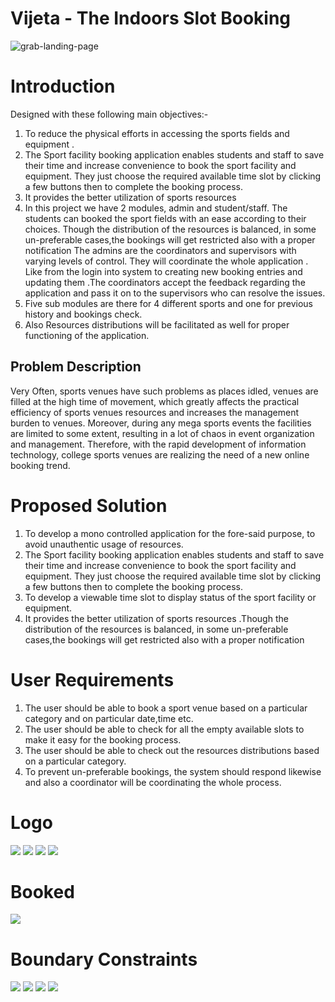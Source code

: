 # Vijeta - The Indoors Slot Booking

![grab-landing-page](https://github.com/winnie1312/grab/blob/master/grab-landingpage-winnie.gif)
# Introduction
Designed with these following main objectives:-
1. To reduce the physical efforts in accessing the sports fields and equipment .
2. The Sport facility booking application enables students and staff to save their time
and increase convenience to book the sport facility and equipment. They just choose
the required available time slot by clicking a few buttons then to complete the
booking process.
3. It provides the better utilization of sports resources
4. In this project we have 2 modules, admin and student/staff.
The students can booked the sport fields with an ease according to their choices. Though the
distribution of the resources is balanced, in some un-preferable cases,the bookings will get
restricted also with a proper notification The admins are the coordinators and supervisors with
varying levels of control. They will coordinate the whole application . Like from the login into
system to creating new booking entries and updating them .The coordinators accept the feedback
regarding the application and pass it on to the supervisors who can resolve the issues.
5. Five sub modules are there for 4 different sports and one for previous history and bookings check.
6. Also Resources distributions will be facilitated as well for proper functioning of the application.

## Problem Description
Very Often, sports venues have such problems as places idled, venues are filled at the high
time of movement, which greatly affects the practical efficiency of sports venues resources
and increases the management burden to venues.
Moreover, during any mega sports events the facilities are limited to some extent, resulting
in a lot of chaos in event organization and management. Therefore, with the rapid
development of information technology, college sports venues are realizing the need of a
new online booking trend.


# Proposed Solution
1. To develop a mono controlled application for the fore-said purpose, to avoid unauthentic usage of resources. 
2. The Sport facility booking application enables students and staff to save their time and increase convenience to book the sport facility and equipment. They just choose the required available time slot by clicking a few buttons then to complete the booking process.
3. To develop a viewable time slot to display status of the sport facility or equipment.
4. It provides the better utilization of sports resources .Though the distribution of the resources is balanced, in some un-preferable cases,the bookings will get restricted also with a proper notification


#  User Requirements
1. The user should be able to book a sport venue based on a particular category and on particular date,time etc.
2. The user should be able to check for all the empty available slots to make it easy for the booking process.
3. The user should be able to check out the resources distributions based on a particular category.
4. To prevent un-preferable bookings, the system should respond likewise and also a
coordinator will be coordinating the whole process.

# Logo
<img src="https://github.com/5ilenceSeeker/Vijeta---The-Indoors-Slot-Booking/blob/main/img/logo_.png" />
<img src="https://github.com/5ilenceSeeker/Vijeta---The-Indoors-Slot-Booking/blob/main/img/15.png" />
<img src="https://github.com/5ilenceSeeker/Vijeta---The-Indoors-Slot-Booking/blob/main/img/14.png" />
<img src="https://github.com/5ilenceSeeker/Vijeta---The-Indoors-Slot-Booking/blob/main/img/13.png" />

# Booked
<img src="https://github.com/5ilenceSeeker/Vijeta---The-Indoors-Slot-Booking/blob/main/img/17.png" />

# Boundary Constraints
<img src="https://github.com/5ilenceSeeker/Vijeta---The-Indoors-Slot-Booking/blob/main/img/18.png" />
<img src="https://github.com/5ilenceSeeker/Vijeta---The-Indoors-Slot-Booking/blob/main/img/19.png" />
<img src="https://github.com/5ilenceSeeker/Vijeta---The-Indoors-Slot-Booking/blob/main/img/20.png" />
<img src="https://github.com/5ilenceSeeker/Vijeta---The-Indoors-Slot-Booking/blob/main/img/21.png" />


